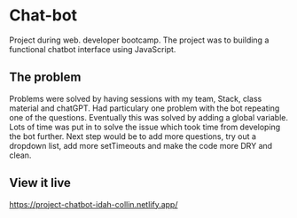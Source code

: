 # Chat-bot

Project during web. developer bootcamp. The project was to building a functional chatbot interface using JavaScript.

## The problem

Problems were solved by having sessions with my team, Stack, class material and chatGPT. Had particulary one problem with the bot repeating one of the questions. Eventually this was solved by adding a global variable. Lots of time was put in to solve the issue which took time from developing the bot further. Next step would be to add more questions, try out a dropdown list, add more setTimeouts and make the code more DRY and clean. 

## View it live

https://project-chatbot-idah-collin.netlify.app/
